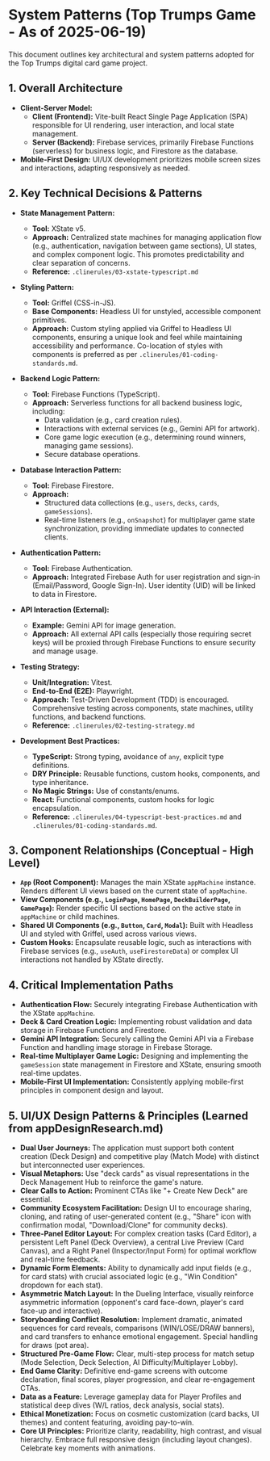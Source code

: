 # System Patterns (Top Trumps Game - As of 2025-06-19)

This document outlines key architectural and system patterns adopted for the Top Trumps digital card game project.

## 1. Overall Architecture
*   **Client-Server Model:**
    *   **Client (Frontend):** Vite-built React Single Page Application (SPA) responsible for UI rendering, user interaction, and local state management.
    *   **Server (Backend):** Firebase services, primarily Firebase Functions (serverless) for business logic, and Firestore as the database.
*   **Mobile-First Design:** UI/UX development prioritizes mobile screen sizes and interactions, adapting responsively as needed.

## 2. Key Technical Decisions & Patterns

*   **State Management Pattern:**
    *   **Tool:** XState v5.
    *   **Approach:** Centralized state machines for managing application flow (e.g., authentication, navigation between game sections), UI states, and complex component logic. This promotes predictability and clear separation of concerns.
    *   **Reference:** `.clinerules/03-xstate-typescript.md`

*   **Styling Pattern:**
    *   **Tool:** Griffel (CSS-in-JS).
    *   **Base Components:** Headless UI for unstyled, accessible component primitives.
    *   **Approach:** Custom styling applied via Griffel to Headless UI components, ensuring a unique look and feel while maintaining accessibility and performance. Co-location of styles with components is preferred as per `.clinerules/01-coding-standards.md`.

*   **Backend Logic Pattern:**
    *   **Tool:** Firebase Functions (TypeScript).
    *   **Approach:** Serverless functions for all backend business logic, including:
        *   Data validation (e.g., card creation rules).
        *   Interactions with external services (e.g., Gemini API for artwork).
        *   Core game logic execution (e.g., determining round winners, managing game sessions).
        *   Secure database operations.

*   **Database Interaction Pattern:**
    *   **Tool:** Firebase Firestore.
    *   **Approach:**
        *   Structured data collections (e.g., `users`, `decks`, `cards`, `gameSessions`).
        *   Real-time listeners (e.g., `onSnapshot`) for multiplayer game state synchronization, providing immediate updates to connected clients.

*   **Authentication Pattern:**
    *   **Tool:** Firebase Authentication.
    *   **Approach:** Integrated Firebase Auth for user registration and sign-in (Email/Password, Google Sign-In). User identity (UID) will be linked to data in Firestore.

*   **API Interaction (External):**
    *   **Example:** Gemini API for image generation.
    *   **Approach:** All external API calls (especially those requiring secret keys) will be proxied through Firebase Functions to ensure security and manage usage.

*   **Testing Strategy:**
    *   **Unit/Integration:** Vitest.
    *   **End-to-End (E2E):** Playwright.
    *   **Approach:** Test-Driven Development (TDD) is encouraged. Comprehensive testing across components, state machines, utility functions, and backend functions.
    *   **Reference:** `.clinerules/02-testing-strategy.md`

*   **Development Best Practices:**
    *   **TypeScript:** Strong typing, avoidance of `any`, explicit type definitions.
    *   **DRY Principle:** Reusable functions, custom hooks, components, and type inheritance.
    *   **No Magic Strings:** Use of constants/enums.
    *   **React:** Functional components, custom hooks for logic encapsulation.
    *   **Reference:** `.clinerules/04-typescript-best-practices.md` and `.clinerules/01-coding-standards.md`.

## 3. Component Relationships (Conceptual - High Level)
*   **`App` (Root Component):** Manages the main XState `appMachine` instance. Renders different UI views based on the current state of `appMachine`.
*   **View Components (e.g., `LoginPage`, `HomePage`, `DeckBuilderPage`, `GamePage`):** Render specific UI sections based on the active state in `appMachine` or child machines.
*   **Shared UI Components (e.g., `Button`, `Card`, `Modal`):** Built with Headless UI and styled with Griffel, used across various views.
*   **Custom Hooks:** Encapsulate reusable logic, such as interactions with Firebase services (e.g., `useAuth`, `useFirestoreData`) or complex UI interactions not handled by XState directly.

## 4. Critical Implementation Paths
*   **Authentication Flow:** Securely integrating Firebase Authentication with the XState `appMachine`.
*   **Deck & Card Creation Logic:** Implementing robust validation and data storage in Firebase Functions and Firestore.
*   **Gemini API Integration:** Securely calling the Gemini API via a Firebase Function and handling image storage in Firebase Storage.
*   **Real-time Multiplayer Game Logic:** Designing and implementing the `gameSession` state management in Firestore and XState, ensuring smooth real-time updates.
*   **Mobile-First UI Implementation:** Consistently applying mobile-first principles in component design and layout.

## 5. UI/UX Design Patterns & Principles (Learned from appDesignResearch.md)

*   **Dual User Journeys:** The application must support both content creation (Deck Design) and competitive play (Match Mode) with distinct but interconnected user experiences.
*   **Visual Metaphors:** Use "deck cards" as visual representations in the Deck Management Hub to reinforce the game's nature.
*   **Clear Calls to Action:** Prominent CTAs like "+ Create New Deck" are essential.
*   **Community Ecosystem Facilitation:** Design UI to encourage sharing, cloning, and rating of user-generated content (e.g., "Share" icon with confirmation modal, "Download/Clone" for community decks).
*   **Three-Panel Editor Layout:** For complex creation tasks (Card Editor), a persistent Left Panel (Deck Overview), a central Live Preview (Card Canvas), and a Right Panel (Inspector/Input Form) for optimal workflow and real-time feedback.
*   **Dynamic Form Elements:** Ability to dynamically add input fields (e.g., for card stats) with crucial associated logic (e.g., "Win Condition" dropdown for each stat).
*   **Asymmetric Match Layout:** In the Dueling Interface, visually reinforce asymmetric information (opponent's card face-down, player's card face-up and interactive).
*   **Storyboarding Conflict Resolution:** Implement dramatic, animated sequences for card reveals, comparisons (WIN/LOSE/DRAW banners), and card transfers to enhance emotional engagement. Special handling for draws (pot area).
*   **Structured Pre-Game Flow:** Clear, multi-step process for match setup (Mode Selection, Deck Selection, AI Difficulty/Multiplayer Lobby).
*   **End Game Clarity:** Definitive end-game screens with outcome declaration, final scores, player progression, and clear re-engagement CTAs.
*   **Data as a Feature:** Leverage gameplay data for Player Profiles and statistical deep dives (W/L ratios, deck analysis, social stats).
*   **Ethical Monetization:** Focus on cosmetic customization (card backs, UI themes) and content featuring, avoiding pay-to-win.
*   **Core UI Principles:** Prioritize clarity, readability, high contrast, and visual hierarchy. Embrace full responsive design (including layout changes). Celebrate key moments with animations.
